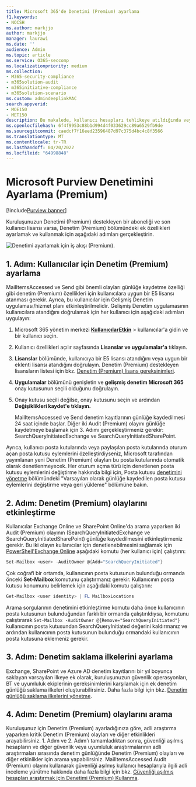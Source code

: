 ```yaml
---
title: Microsoft 365'de Denetimi (Premium) ayarlama
f1.keywords:
- NOCSH
ms.author: markjjo
author: markjjo
manager: laurawi
ms.date: ''
audience: Admin
ms.topic: article
ms.service: O365-seccomp
ms.localizationpriority: medium
ms.collection:
- M365-security-compliance
- m365solution-audit
- m365initiative-compliance
- m365solution-scenario
ms.custom: admindeeplinkMAC
search.appverid:
- MOE150
- MET150
description: Bu makalede, kullanıcı hesapları tehlikeye atıldığında veya güvenlikle ilgili diğer olayları araştırmak için adli incelemeler yapabilmeniz için Denetimin (Premium) nasıl ayarlanacağı açıklanır.
ms.openlocfilehash: 6f4f9953c88b1d994d4f033629cc89a6529fb9de
ms.sourcegitcommit: caedcf7f16eed23596487d97c375d4bc4c8f3566
ms.translationtype: MT
ms.contentlocale: tr-TR
ms.lasthandoff: 04/20/2022
ms.locfileid: "64998848"
---
```

# <a name="set-up-microsoft-purview-audit-premium"></a>Microsoft Purview Denetimini Ayarlama (Premium)

[!include[Purview banner](../includes/purview-rebrand-banner.md)]

Kuruluşunuzun Denetimi (Premium) destekleyen bir aboneliği ve son kullanıcı lisansı varsa, Denetim (Premium) bölümündeki ek özellikleri ayarlamak ve kullanmak için aşağıdaki adımları gerçekleştirin.

![Denetimi ayarlamak için iş akışı (Premium).](../media/AdvancedAuditWorkflow.png)

## <a name="step-1-set-up-audit-premium-for-users"></a>1. Adım: Kullanıcılar için Denetim (Premium) ayarlama

MailItemsAccessed ve Send gibi önemli olayları günlüğe kaydetme özelliği gibi denetim (Premium) özellikleri için kullanıcılara uygun bir E5 lisansı atanması gerekir. Ayrıca, bu kullanıcılar için Gelişmiş Denetim uygulaması/hizmet planı etkinleştirilmelidir. Gelişmiş Denetim uygulamasının kullanıcılara atandığını doğrulamak için her kullanıcı için aşağıdaki adımları uygulayın:

1. Microsoft 365 yönetim merkezi <a href="https://go.microsoft.com/fwlink/p/?linkid=834822" target="_blank">**KullanıcılarEtkin**</a> >  kullanıcılar'a gidin ve bir kullanıcı seçin.

2. Kullanıcı özellikleri açılır sayfasında **Lisanslar ve uygulamalar'a** tıklayın.

3. **Lisanslar** bölümünde, kullanıcıya bir E5 lisansı atandığını veya uygun bir eklenti lisansı atandığını doğrulayın. Denetim (Premium) destekleyen lisansların listesi için bkz. [Denetim (Premium) lisans gereksinimleri](auditing-solutions-overview.md#audit-premium-1).

4. **Uygulamalar** bölümünü genişletin ve **gelişmiş denetim Microsoft 365** onay kutusunun seçili olduğunu doğrulayın.

5. Onay kutusu seçili değilse, onay kutusunu seçin ve ardından **Değişiklikleri kaydet'e tıklayın.**

   MailItemsAccessed ve Send denetim kayıtlarının günlüğe kaydedilmesi 24 saat içinde başlar. Diğer iki Audit (Premium) olayını günlüğe kaydetmeye başlamak için 3. Adımı gerçekleştirmeniz gerekir: SearchQueryInitiatedExchange ve SearchQueryInitiatedSharePoint.

Ayrıca, kullanıcı posta kutularında veya paylaşılan posta kutularında oturum açan posta kutusu eylemlerini özelleştirdiyseniz, Microsoft tarafından yayımlanan yeni Denetim (Premium) olayları bu posta kutularında otomatik olarak denetlenmeyecek. Her oturum açma türü için denetlenen posta kutusu eylemlerini değiştirme hakkında bilgi için, Posta kutusu [denetimini yönetme](enable-mailbox-auditing.md#change-or-restore-mailbox-actions-logged-by-default) bölümündeki "Varsayılan olarak günlüğe kaydedilen posta kutusu eylemlerini değiştirme veya geri yükleme" bölümüne bakın.

## <a name="step-2-enable-audit-premium-events"></a>2. Adım: Denetim (Premium) olaylarını etkinleştirme

Kullanıcılar Exchange Online ve SharePoint Online'da arama yaparken iki Audit (Premium) olayının (SearchQueryInitiatedExchange ve SearchQueryInitiatedSharePoint) günlüğe kaydedilmesini etkinleştirmeniz gerekir. Bu iki olayın kullanıcılar için denetlenebilmesini sağlamak için [PowerShell'Exchange Online](/powershell/exchange/connect-to-exchange-online-powershell) aşağıdaki komutu (her kullanıcı için) çalıştırın:

```powershell
Set-Mailbox <user> -AuditOwner @{Add="SearchQueryInitiated"}
```

Çok coğrafi bir ortamda, kullanıcının posta kutusunun bulunduğu ormanda önceki **Set-Mailbox** komutunu çalıştırmanız gerekir. Kullanıcının posta kutusu konumunu belirlemek için aşağıdaki komutu çalıştırın: 

```powershell
Get-Mailbox <user identity> | FL MailboxLocations
```

Arama sorgularının denetimini etkinleştirme komutu daha önce kullanıcının posta kutusunun bulunduğundan farklı bir ormanda çalıştırıldıysa, komutunu çalıştırarak `Set-Mailbox -AuditOwner @{Remove="SearchQueryInitiated"}` kullanıcının posta kutusundan SearchQueryInitiated değerini kaldırmanız ve ardından kullanıcının posta kutusunun bulunduğu ormandaki kullanıcının posta kutusuna eklemeniz gerekir.

## <a name="step-3-set-up-audit-retention-policies"></a>3. Adım: Denetim saklama ilkelerini ayarlama

Exchange, SharePoint ve Azure AD denetim kayıtlarını bir yıl boyunca saklayan varsayılan ilkeye ek olarak, kuruluşunuzun güvenlik operasyonları, BT ve uyumluluk ekiplerinin gereksinimlerini karşılamak için ek denetim günlüğü saklama ilkeleri oluşturabilirsiniz. Daha fazla bilgi için bkz. [Denetim günlüğü saklama ilkelerini yönetme](audit-log-retention-policies.md).

## <a name="step-4-search-for-audit-premium-events"></a>4. Adım: Denetim (Premium) olaylarını arama

Kuruluşunuz için Denetim (Premium) ayarladığınıza göre, adli araştırma yaparken kritik Denetim (Premium) olayları ve diğer etkinlikleri arayabilirsiniz. 1. Adım ve 2. Adım'ı tamamladıktan sonra, güvenliği aşılmış hesapların ve diğer güvenlik veya uyumluluk araştırmalarının adli araştırmaları sırasında denetim günlüğünde Denetim (Premium) olayları ve diğer etkinlikler için arama yapabilirsiniz. MailItemsAccessed Audit (Premium) olayını kullanarak güvenliği aşılmış kullanıcı hesaplarıyla ilgili adli inceleme yürütme hakkında daha fazla bilgi için bkz. [Güvenliği aşılmış hesapları araştırmak için Denetimi (Premium) Kullanma](mailitemsaccessed-forensics-investigations.md).
